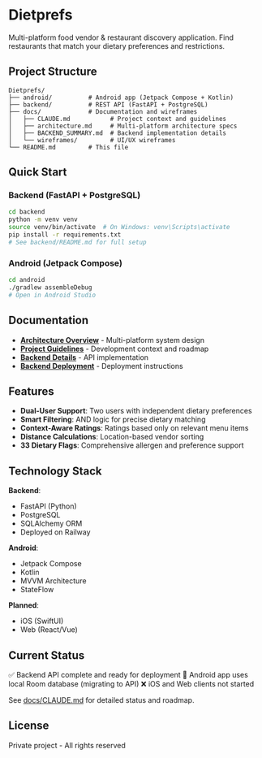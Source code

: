 # Dietprefs

Multi-platform food vendor & restaurant discovery application. Find restaurants that match your dietary preferences and restrictions.

## Project Structure

```
Dietprefs/
├── android/          # Android app (Jetpack Compose + Kotlin)
├── backend/          # REST API (FastAPI + PostgreSQL)
├── docs/             # Documentation and wireframes
│   ├── CLAUDE.md           # Project context and guidelines
│   ├── architecture.md     # Multi-platform architecture specs
│   ├── BACKEND_SUMMARY.md  # Backend implementation details
│   └── wireframes/         # UI/UX wireframes
└── README.md         # This file
```

## Quick Start

### Backend (FastAPI + PostgreSQL)
```bash
cd backend
python -m venv venv
source venv/bin/activate  # On Windows: venv\Scripts\activate
pip install -r requirements.txt
# See backend/README.md for full setup
```

### Android (Jetpack Compose)
```bash
cd android
./gradlew assembleDebug
# Open in Android Studio
```

## Documentation

- **[Architecture Overview](docs/architecture.md)** - Multi-platform system design
- **[Project Guidelines](docs/CLAUDE.md)** - Development context and roadmap
- **[Backend Details](docs/BACKEND_SUMMARY.md)** - API implementation
- **[Backend Deployment](backend/DEPLOYMENT.md)** - Deployment instructions

## Features

- **Dual-User Support**: Two users with independent dietary preferences
- **Smart Filtering**: AND logic for precise dietary matching
- **Context-Aware Ratings**: Ratings based only on relevant menu items
- **Distance Calculations**: Location-based vendor sorting
- **33 Dietary Flags**: Comprehensive allergen and preference support

## Technology Stack

**Backend**:
- FastAPI (Python)
- PostgreSQL
- SQLAlchemy ORM
- Deployed on Railway

**Android**:
- Jetpack Compose
- Kotlin
- MVVM Architecture
- StateFlow

**Planned**:
- iOS (SwiftUI)
- Web (React/Vue)

## Current Status

✅ Backend API complete and ready for deployment
🚧 Android app uses local Room database (migrating to API)
❌ iOS and Web clients not started

See [docs/CLAUDE.md](docs/CLAUDE.md) for detailed status and roadmap.

## License

Private project - All rights reserved
